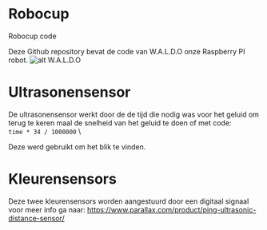 
# Robocup
Robocup code

Deze Github repository bevat de code van W.A.L.D.O onze Raspberry PI robot.
![alt W.A.L.D.O](https://i.ibb.co/5c3qH5n/afbeelding-2022-11-28-111921678.png)

# Ultrasonensensor

De ultrasonensensor werkt door de de tijd die nodig was voor het geluid om terug te keren maal de snelheid van het geluid te doen of met code: \
`time * 34 / 1000000` \

Deze werd gebruikt om het blik te vinden.

# Kleurensensors

Deze twee kleurensensors worden aangestuurd door een digitaal signaal voor meer info ga naar: https://www.parallax.com/product/ping-ultrasonic-distance-sensor/
